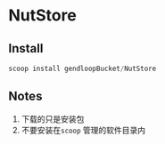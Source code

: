 # NutStore

## Install

```powershell
scoop install gendloopBucket/NutStore
```

## Notes

1. 下载的只是安装包
2. 不要安装在`scoop` 管理的软件目录内
